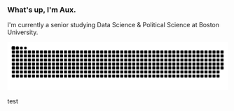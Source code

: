### What's up, I'm Aux.

I'm currently a senior studying Data Science & Political Science at Boston University.



<p align="center">
  <picture>
    <source media="(prefers-color-scheme: dark)" srcset="https://raw.githubusercontent.com/noev-il/Meet-Axusmawe/output/github-contribution-grid-snake-dark.svg">
    <source media="(prefers-color-scheme: light)" srcset="https://raw.githubusercontent.com/noev-il/Meet-Axusmawe/output/github-contribution-grid-snake.svg">
    <img alt="github contribution grid snake animation" src="https://raw.githubusercontent.com/noev-il/Meet-Axusmawe/output/github-contribution-grid-snake.svg">
  </picture>
</p>
  
test
